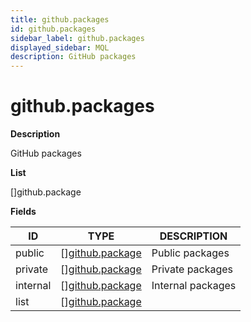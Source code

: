 ```yaml
---
title: github.packages
id: github.packages
sidebar_label: github.packages
displayed_sidebar: MQL
description: GitHub packages
---
```


# github.packages

**Description**

GitHub packages

**List**

[]github.package

**Fields**

| ID       | TYPE                                          | DESCRIPTION       |
| -------- | --------------------------------------------- | ----------------- |
| public   | &#91;&#93;[github.package](github.package.md) | Public packages   |
| private  | &#91;&#93;[github.package](github.package.md) | Private packages  |
| internal | &#91;&#93;[github.package](github.package.md) | Internal packages |
| list     | &#91;&#93;[github.package](github.package.md) |                   |
